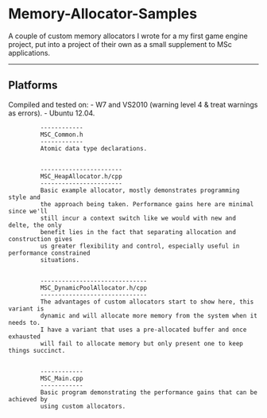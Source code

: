 # Memory-Allocator-Samples
A couple of custom memory allocators I wrote for a my first game engine project, put into a project of their own as a small supplement to MSc applications.

---------
Platforms
---------
Compiled and tested on:  - W7 and VS2010 (warning level 4 & treat warnings as errors).
			 - Ubuntu 12.04.


			 ------------
			 MSC_Common.h
			 ------------
			 Atomic data type declarations.


			 -----------------------
			 MSC_HeapAllocator.h/cpp
			 -----------------------
			 Basic example allocator, mostly demonstrates programming style and
			 the approach being taken. Performance gains here are minimal since we'll
			 still incur a context switch like we would with new and delte, the only
			 benefit lies in the fact that separating allocation and construction gives
			 us greater flexibility and control, especially useful in performance constrained
			 situations.


			 ------------------------------
			 MSC_DynamicPoolAllocator.h/cpp
			 ------------------------------
			 The advantages of custom allocators start to show here, this variant is
			 dynamic and will allocate more memory from the system when it needs to.
			 I have a variant that uses a pre-allocated buffer and once exhausted
			 will fail to allocate memory but only present one to keep things succinct.


			 ------------
			 MSC_Main.cpp
			 ------------
			 Basic program demonstrating the performance gains that can be achieved by
			 using custom allocators.
